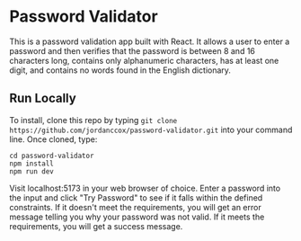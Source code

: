 # Password Validator

This is a password validation app built with React. It allows a user to enter a password and then verifies that the password is between 8 and 16 characters long, contains only alphanumeric characters, has at least one digit, and contains no words found in the English dictionary.

## Run Locally

To install, clone this repo by typing `git clone https://github.com/jordanccox/password-validator.git` into your command line. Once cloned, type:

```
cd password-validator
npm install
npm run dev
```

Visit localhost:5173 in your web browser of choice. Enter a password into the input and click "Try Password" to see if it falls within the defined constraints. If it doesn't meet the requirements, you will get an error message telling you why your password was not valid. If it meets the requirements, you will get a success message.
